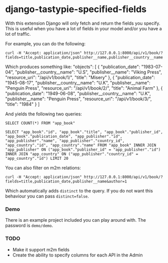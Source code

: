django-tastypie-specified-fields
================================

With this extension Django will only fetch and return the fields you specify. This is useful when you have a lot of fields in your model and/or you have a lot of traffic.

For example, you can do the following:

    curl -H "Accept: application/json" http://127.0.0.1:8000/api/v1/book/?fields=title,publication_date,publisher__name,publisher__country__name

Which produces something like:
    "objects": [
        {
            "publication_date": "1983-07-04",
            "publisher__country__name": "U.S",
            "publisher__name": "Viking Press",
            "resource_uri": "/api/v1/book/1/",
            "title": "Misery"
        },
        {
            "publication_date": "1945-08-17",
            "publisher__country__name": "U.K",
            "publisher__name": "Penguin Press",
            "resource_uri": "/api/v1/book/2/",
            "title": "Animal Farm"
        },
        {
            "publication_date": "1949-06-08",
            "publisher__country__name": "U.K",
            "publisher__name": "Penguin Press",
            "resource_uri": "/api/v1/book/3/",
            "title": "1984"
        }
    ]

And yields the following two queries:

    SELECT COUNT(*) FROM "app_book"

    SELECT "app_book"."id", "app_book"."title", "app_book"."publisher_id", "app_book"."publication_date", "app_publisher"."id", "app_publisher"."name", "app_publisher"."country_id", "app_country"."id", "app_country"."name" FROM "app_book" INNER JOIN "app_publisher" ON ("app_book"."publisher_id" = "app_publisher"."id") INNER JOIN "app_country" ON ("app_publisher"."country_id" = "app_country"."id") LIMIT 20

You can also filter on m2m relations:

    curl -H "Accept: application/json" http://127.0.0.1:8000/api/v1/book/?fields=title,publication_date,publisher__name&author=1

Which automatically adds `distinct` to the query. If you do not want this behaviour you can pass `distinct=false`.

### Demo

There is an example project included you can play around with. The password is `demo/demo`.

### TODO

* Make it support m2m fields
* Create the ability to specify columns for each API in the Admin


